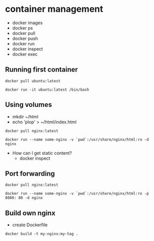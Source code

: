 # container management

* docker images
* docker ps
* docker pull
* docker push
* docker run
* docker inspect
* docker exec

## Running first container

```shell
docker pull ubuntu:latest

docker run -it ubuntu:latest /bin/bash
```

## Using volumes

* mkdir ~/html
* echo 'plop' > ~/html/index.html

```shell
docker pull nginx:latest

docker run --name some-nginx -v `pwd`:/usr/share/nginx/html:ro -d nginx
```

* How can I get static content?
  * docker inspect

## Port forwarding

```shell
docker pull nginx:latest

docker run --name some-nginx -v `pwd`:/usr/share/nginx/html:ro -p 8080: 80 -d nginx
```

## Build own nginx

* create Dockerfile

```shell
docker build -t my-nginx:my-tag .
```